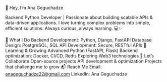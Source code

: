 👋 Hey, I’m Ana Geguchadze

Backend Python Developer | Passionate about building scalable APIs & data-driven applications.
I love turning complex problems into simple, efficient solutions. Always curious, always learning. 💻✨

🚀 What I Do
Backend Development: Python, Django, FastAPI
Database Design: PostgreSQL, SQL
API Development: Secure, RESTful APIs
🌱 Learning & Growing
Advanced Python (FastAPI, Flask)
Backend optimization: Docker, CI/CD, Redis
Exploring Web3 technologies
🤝 Let’s Collaborate
Open-source projects
API development & optimization
Projects that challenge me to grow
📬 Reach Me
Email: anageguchadze22@gmail.com
LinkedIn: Ana Geguchadze
